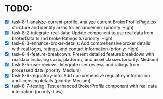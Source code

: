 # TODO:

- [x] task-8-1-analyze-current-profile: Analyze current BrokerProfilePage.tsx structure and identify areas for enhancement (priority: High)
- [x] task-8-2-integrate-real-data: Update component to use real data from brokerData.ts and brokerRatings.ts (priority: High)
- [x] task-8-3-enhance-broker-details: Add comprehensive broker details with real logos, ratings, and contact information (priority: High)
- [x] task-8-4-feature-breakdown: Present detailed feature breakdown with real data including costs, platforms, and asset classes (priority: Medium)
- [x] task-8-5-user-reviews: Integrate user reviews and ratings from processed data (priority: Medium)
- [x] task-8-6-regulatory-info: Add comprehensive regulatory information and licensing details (priority: Medium)
- [x] task-8-7-testing: Test enhanced BrokerProfile component with real data integration (priority: Low)
